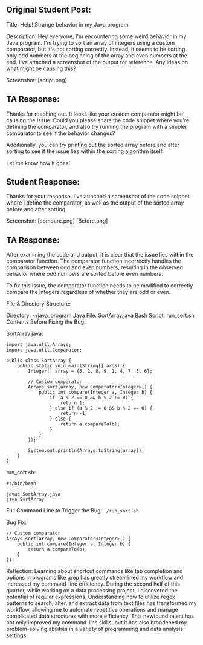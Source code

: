 ## Original Student Post: ##
Title: Help! Strange behavior in my Java program

Description: Hey everyone, I'm encountering some weird behavior in my Java program. I'm trying to sort an array of integers using a custom comparator, but it's not sorting correctly. Instead, it seems to be sorting only odd numbers at the beginning of the array and even numbers at the end. I've attached a screenshot of the output for reference. Any ideas on what might be causing this?

Screenshot: [script.png]

## TA Response: ##

Thanks for reaching out. It looks like your custom comparator might be causing the issue. Could you please share the code snippet where you're defining the comparator, and also try running the program with a simpler comparator to see if the behavior changes?

Additionally, you can try printing out the sorted array before and after sorting to see if the issue lies within the sorting algorithm itself.

Let me know how it goes!

## Student Response: ##

Thanks for your response. I've attached a screenshot of the code snippet where I define the comparator, as well as the output of the sorted array before and after sorting.

Screenshot: [compare.png] [Before.png]

## TA Response: ##

After examining the code and output, it is clear that the issue lies within the comparator function. The comparator function incorrectly handles the comparison between odd and even numbers, resulting in the observed behavior where odd numbers are sorted before even numbers.

To fix this issue, the comparator function needs to be modified to correctly compare the integers regardless of whether they are odd or even.

File & Directory Structure:

Directory: ~/java_program
Java File: SortArray.java
Bash Script: run_sort.sh
Contents Before Fixing the Bug:

SortArray.java:
```
import java.util.Arrays;
import java.util.Comparator;

public class SortArray {
    public static void main(String[] args) {
        Integer[] array = {5, 2, 8, 9, 1, 4, 7, 3, 6};

        // Custom comparator
        Arrays.sort(array, new Comparator<Integer>() {
            public int compare(Integer a, Integer b) {
                if (a % 2 == 0 && b % 2 != 0) {
                    return 1;
                } else if (a % 2 != 0 && b % 2 == 0) {
                    return -1;
                } else {
                    return a.compareTo(b);
                }
            }
        });

        System.out.println(Arrays.toString(array));
    }
}
```
run_sort.sh:
```
#!/bin/bash

javac SortArray.java
java SortArray

```

Full Command Line to Trigger the Bug:
` ./run_sort.sh `

Bug Fix: 
```
// Custom comparator
Arrays.sort(array, new Comparator<Integer>() {
    public int compare(Integer a, Integer b) {
        return a.compareTo(b);
    }
});
```


Reflection: 
Learning about shortcut commands like tab completion and options in programs like grep has greatly streamlined my workflow and increased my command-line efficiency. During the second half of this quarter, while working on a data processing project, I discovered the potential of regular expressions. Understanding how to utilize regex patterns to search, alter, and extract data from text files has transformed my workflow, allowing me to automate repetitive operations and manage complicated data structures with more efficiency. This newfound talent has not only improved my command-line skills, but it has also broadened my problem-solving abilities in a variety of programming and data analysis settings.
